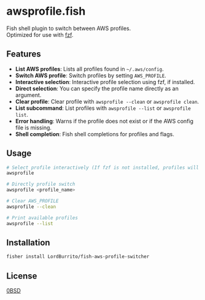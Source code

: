 # awsprofile.fish

Fish shell plugin to switch between AWS profiles.  
Optimized for use with [fzf](https://github.com/junegunn/fzf).

## Features

- **List AWS profiles**: Lists all profiles found in `~/.aws/config`.
- **Switch AWS profile**: Switch profiles by setting `AWS_PROFILE`.
- **Interactive selection**: Interactive profile selection using fzf, if installed.
- **Direct selection**: You can specify the profile name directly as an argument.
- **Clear profile**: Clear profile with `awsprofile --clean` or `awsprofile clean`.
- **List subcommand**: List profiles with `awsprofile --list` or `awsprofile list`.
- **Error handling**: Warns if the profile does not exist or if the AWS config file is missing.
- **Shell completion**: Fish shell completions for profiles and flags.

## Usage

```sh
# Select profile interactively (If fzf is not installed, profiles will be listed for manual selection.)
awsprofile

# Directly profile switch
awsprofile <profile_name>

# Clear AWS_PROFILE
awsprofile --clean

# Print available profiles
awsprofile --list
```

## Installation

```sh
fisher install LordBurrito/fish-aws-profile-switcher
```

## License

[0BSD](LICENSE)
